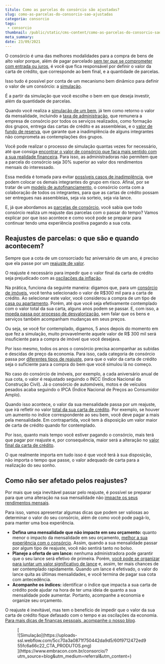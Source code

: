 ```yaml
---
titulo: Como as parcelas do consórcio são ajustadas?
slug: como-as-parcelas-do-consorcio-sao-ajustadas
categoria: consorcio
tags:
 - consorcio
thumbnail: /public/static/cms-content/como-as-parcelas-do-consorcio-sao-ajustadas.jpg
meta_summary: 
date: 23/09/2021
---
```

O consórcio é uma das melhores modalidades para a compra de bens de alto valor porque, além de pagar parcelado [sem ter que se comprometer com entrada ou juros](https://www.embracon.com.br/blog/consorcio-nao-tem-juros-entenda), é você que fica responsável por definir o valor da carta de crédito, que corresponde ao bem final, e a quantidade de parcelas.

Isso tudo é possível por conta de um mecanismo bem dinâmico para definir o valor de um consórcio: a [simulação](https://www.embracon.com.br/blog/simulacao-de-consorcio).

É a partir da simulação que você escolhe o bem em que deseja investir, além da quantidade de parcelas.

Quando você realiza a [simulação de um bem](https://www.embracon.com.br/blog/descubra-como-fazer-uma-simulacao-no-consorcio), já tem como retorno o valor da mensalidade, incluindo a [taxa de administração](https://www.embracon.com.br/blog/como-funciona-a-taxa-de-administracao-de-um-consorcio), que remunera a empresa de consórcio por todos os serviços realizados, como formação dos grupos, entrega das cartas de crédito e as assembleias, e o [valor de fundo de reserva](https://www.embracon.com.br/blog/entenda-como-funciona-a-devolucao-do-fundo-de-reserva), que garante que a inadimplência de alguns integrantes não comprometa as contemplações dos grupos.

Você pode realizar o processo de simulação quantas vezes for necessário, até que consiga [encontrar o valor de consórcio que faça mais sentido com a sua realidade financeira](https://www.embracon.com.br/blog/quanto-preciso-pagar-para-fazer-um-consorcio). Para isso, as administradoras não permitem que a parcela do consórcio seja 30% superior ao valor dos rendimentos mensais do interessado.

Essa medida é tomada para evitar [possíveis casos de inadimplência](https://www.embracon.com.br/blog/nao-consigo-pagar-meu-consorcio-e-agora), que podem colocar os demais integrantes do grupo em risco. Afinal, por se tratar de um [modelo de autofinanciamento](https://www.embracon.com.br/blog/autofinanciamento-o-que-e-e-como-um-consorcio-pode-ajuda-lo), o consórcio conta com a colaboração de todos os integrantes, para que as cartas de crédito possam ser entregues nas assembleias, seja via sorteio, seja via lance.

E, já que abordamos as [parcelas de consórcio](https://www.embracon.com.br/conhecaoconsorcio/quais-sao-os-riscos-de-nao-pagar-as-parcelas-do-consorcio), você sabia que todo consórcio realiza um reajuste das parcelas com o passar do tempo? Vamos explicar por que isso acontece e como você pode se preparar para continuar tendo uma experiência positiva pagando a sua cota.

Reajustes de parcelas: o que são e quando acontecem? 
-----------------------------------------------------

Sempre que a cota de um consorciado faz aniversário de um ano, é preciso que ela passe por um [reajuste de valor](https://www.embracon.com.br/blog/reajuste-consorcio-como-e-feito).

O reajuste é necessário para impedir que o valor final da carta de crédito seja prejudicado com as [oscilações da inflação](https://www.embracon.com.br/blog/entenda-a-importancia-da-taxa-selic-e-da-inflacao).

Na prática, funciona da seguinte maneira: digamos que, para um [consórcio de imóveis](https://www.embracon.com.br/blog/como-funciona-consorcio-de-imoveis), você tenha selecionado o valor de R$300 mil para a carta de crédito. Ao selecionar este valor, você considerou a compra de um tipo de [casa ou apartamento](https://www.embracon.com.br/blog/casa-ou-apartamento-qual-a-melhor-escolha-para-voce). Porém, até que você seja efetivamente contemplado com o valor total da sua carta, alguns anos podem se passar. E, com isso, a [moeda passa por processo de desvalorização](https://www.embracon.com.br/blog/entenda-como-a-variacao-da-moeda-estrangeira-pode-impactar-sua-vida), sem falar que os bens e serviços também acompanham mudanças em seus preços.

Ou seja, se você for contemplado, digamos, 5 anos depois do momento em que fez a simulação, muito provavelmente aquele valor de R$ 300 mil será insuficiente para a compra de imóvel que você desejava.

Por isso mesmo, todos os anos o consórcio precisa acompanhar as subidas e descidas de preço da economia. Para isso, cada categoria de consórcio passa por [diferentes tipos de reajuste](https://www.embracon.com.br/blog/reajuste-do-consorcio-entenda), para que o valor da carta de crédito seja o suficiente para a compra do bem que você simulou lá no começo.

No caso do consórcio de imóveis, por exemplo, a cada aniversário anual de sua cota, o valor é reajustado seguindo o INCC (Índice Nacional da Construção Civil). Já o consórcio de automóveis, motos e de veículos pesados acaba seguindo o IPCA (Índice Nacional de Preços ao Consumidor Amplo).

Quando isso acontece, o valor da sua mensalidade passa por um reajuste, que irá refletir no valor [total da sua carta de crédito](https://www.embracon.com.br/blog/o-que-e-a-carta-de-credito-como-funciona-e-como-usar). Por exemplo, se houver um aumento no índice correspondente ao seu bem, você deve pagar a mais pela mensalidade. Em contrapartida, você tem à disposição um valor maior de carta de crédito quando for contemplado.

Por isso, quanto mais tempo você estiver pagando o consórcio, mais terá que pagar por reajuste e, por consequência, maior será a alteração no [valor final da carta de crédito](https://www.embracon.com.br/blog/tudo-o-que-voce-precisa-saber-sobre-a-carta-de-credito-de-consorcios).

O que realmente importa em tudo isso é que você terá à sua disposição, não importa o tempo que passe, o valor adequado de carta para a realização do seu sonho.

Como não ser afetado pelos reajustes? 
--------------------------------------

Por mais que seja inevitável passar pelo reajuste, é possível se preparar para que uma alteração na sua mensalidade não [impacte os seus rendimentos mensais](https://www.embracon.com.br/blog/planejamento-financeiro-um-guia-para-as-financas-nao-sairem-de-controle).

Para isso, vamos apresentar algumas dicas que podem ser valiosas ao determinar o valor do seu consórcio, além de como você pode pagá-lo, para manter uma boa experiência.

- **Defina uma mensalidade que não impacte em seu orçamento:** quanto menor o impacto da mensalidade em seu orçamento, [melhor a sua experiência com o consórcio](https://www.embracon.com.br/blog/8-motivos-que-mostram-que-vale-a-pena-fazer-um-consorcio). Assim, quando a sua mensalidade passar por algum tipo de reajuste, você não sentirá tanto no bolso.
- **Planeje a oferta de um lance:** nenhuma administradora pode garantir que o seu lance será efetivo de primeira. Porém, [você pode se organizar para juntar um valor significativo de lance](https://www.embracon.com.br/blog/saiba-como-definir-o-valor-de-lance-para-ser-contemplado-mais-rapido) e, assim, ter mais chances de ser contemplado rapidamente. Quando um lance é efetivado, o valor do lance quita as últimas mensalidades, e você termina de pagar sua cota com antecedência.
- **Acompanhe os índices:**  identificar o índice que impacta a sua carta de crédito pode ajudar na hora de ter uma ideia de quanto a sua mensalidade pode aumentar. Portanto, acompanhe a economia e organize seu orçamento.

O reajuste é inevitável, mas tem o benefício de impedir que o valor da sua carta de crédito fique defasado com o tempo e as oscilações da economia. [Para mais dicas de finanças pessoais, acompanhe o nosso blog](https://www.embracon.com.br/category/financas-pessoais).

<figure class="w-richtext-figure-type-image w-richtext-align-center">[<div>![Simulação](https://uploads-ssl.webflow.com/5cc70a3a0871f750442da9d5/60f9712472ed955fc6a66c22_CTA_PRODUTOS.png)</div>](https://www.embracon.com.br/consorcio/?utm_source=blog&utm_medium=referral&utm_content=)</figure>
